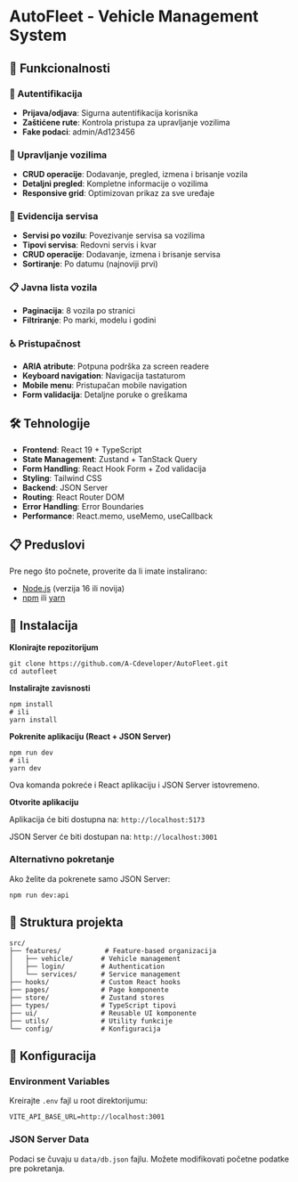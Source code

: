 # AutoFleet - Vehicle Management System

## 🚀 Funkcionalnosti

### 🔐 Autentifikacija

- **Prijava/odjava**: Sigurna autentifikacija korisnika
- **Zaštićene rute**: Kontrola pristupa za upravljanje vozilima
- **Fake podaci**: admin/Ad123456

### 🚗 Upravljanje vozilima

- **CRUD operacije**: Dodavanje, pregled, izmena i brisanje vozila
- **Detaljni pregled**: Kompletne informacije o vozilima
- **Responsive grid**: Optimizovan prikaz za sve uređaje

### 🔧 Evidencija servisa

- **Servisi po vozilu**: Povezivanje servisa sa vozilima
- **Tipovi servisa**: Redovni servis i kvar
- **CRUD operacije**: Dodavanje, izmena i brisanje servisa
- **Sortiranje**: Po datumu (najnoviji prvi)

### 📋 Javna lista vozila

- **Paginacija**: 8 vozila po stranici
- **Filtriranje**: Po marki, modelu i godini

### ♿ Pristupačnost

- **ARIA atribute**: Potpuna podrška za screen readere
- **Keyboard navigation**: Navigacija tastaturom
- **Mobile menu**: Pristupačan mobile navigation
- **Form validacija**: Detaljne poruke o greškama

## 🛠️ Tehnologije

- **Frontend**: React 19 + TypeScript
- **State Management**: Zustand + TanStack Query
- **Form Handling**: React Hook Form + Zod validacija
- **Styling**: Tailwind CSS
- **Backend**: JSON Server
- **Routing**: React Router DOM
- **Error Handling**: Error Boundaries
- **Performance**: React.memo, useMemo, useCallback

## 📋 Preduslovi

Pre nego što počnete, proverite da li imate instalirano:

- [Node.js](https://nodejs.org/) (verzija 16 ili novija)
- [npm](https://www.npmjs.com/) ili [yarn](https://yarnpkg.com/)

## 🚀 Instalacija

**Klonirajte repozitorijum**

```
git clone https://github.com/A-Cdeveloper/AutoFleet.git
cd autofleet
```

**Instalirajte zavisnosti**

```
npm install
# ili
yarn install
```

**Pokrenite aplikaciju (React + JSON Server)**

```
npm run dev
# ili
yarn dev
```

Ova komanda pokreće i React aplikaciju i JSON Server istovremeno.

**Otvorite aplikaciju**

Aplikacija će biti dostupna na: `http://localhost:5173`

JSON Server će biti dostupan na: `http://localhost:3001`

### Alternativno pokretanje

Ako želite da pokrenete samo JSON Server:

```
npm run dev:api
```

## 📁 Struktura projekta

```
src/
├── features/           # Feature-based organizacija
│   ├── vehicle/       # Vehicle management
│   ├── login/         # Authentication
│   └── services/      # Service management
├── hooks/             # Custom React hooks
├── pages/             # Page komponente
├── store/             # Zustand stores
├── types/             # TypeScript tipovi
├── ui/                # Reusable UI komponente
├── utils/             # Utility funkcije
└── config/            # Konfiguracija
```

## 🔧 Konfiguracija

### Environment Variables

Kreirajte `.env` fajl u root direktorijumu:

```
VITE_API_BASE_URL=http://localhost:3001
```

### JSON Server Data

Podaci se čuvaju u `data/db.json` fajlu. Možete modifikovati početne podatke pre pokretanja.
